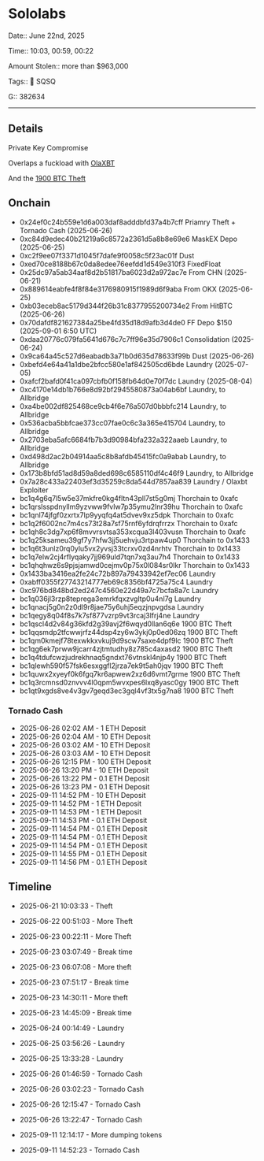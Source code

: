 # Sololabs

Date:: June 22nd, 2025

Time:: 10:03, 00:59, 00:22

Amount Stolen:: more than $963,000

Tags:: 🔑 SQSQ

G:: 382634

---

## Details

Private Key Compromise

Overlaps a fuckload with [OlaXBT](./olaxbt.md)

And the [1900 BTC Theft](./huge_march-2025_theft.md)


## Onchain


- 0x24ef0c24b559e1d6a003daf8adddbfd37a4b7cff Priamry Theft + Tornado Cash (2025-06-26)
- 0xc84d9edec40b21219a6c8572a2361d5a8b8e69e6 MaskEX Depo (2025-06-25)
- 0xc2f9ee07f3371d1045f7dafe9f0058c5f23ac01f Dust
- 0xed70ce8188b67c0da8edee76eefdd1d549e310f3 FixedFloat
- 0x25dc97a5ab34aaf8d2b51817ba6023d2a972ac7e From CHN (2025-06-21)
- 0x889614eabfe4f8f84e3176980915f1989d6f9aba From OKX (2025-06-25)
- 0xb03eceb8ac5179d344f26b31c8377955200734e2 From HitBTC (2025-06-26)
- 0x70dafdf821627384a25be4fd35d18d9afb3d4de0 FF Depo $150 (2025-09-01 6:50 UTC)
- 0xdaa20776c079fa5641d676c7c7ff96e35d7906c1 Consolidation (2025-06-24)
- 0x9ca64a45c527d6eabadb3a71b0d635d78633f99b Dust (2025-06-26)
- 0xbefd4e64a41a1dbe2bfcc580e1af842505cd6bde Laundry (2025-07-05)
- 0xafcf2bafd0f41ca097cbfb0f158fb64d0e70f7dc Laundry (2025-08-04)
- 0xc4170e14db1b766e8d92bf2945580873a04ab6bf Laundry, to Allbridge
- 0xa4be002df825468ce9cb4f6e76a507d0bbbfc214 Laundry, to Allbridge
- 0x536acba5bbfcae373cc07fae0c6c3a365e415704 Laundry, to Allbridge
- 0x2703eba5afc6684fb7b3d90984bfa232a322aaeb Laundry, to Allbridge
- 0xd498d2ac2b04914aa5c8b8afdb45415fc0a9abab Laundry, to Allbridge
- 0x173b8bfd51ad8d59a8ded698c6585110df4c46f9 Laundry, to Allbridge
- 0x7a28c433a22403ef3d35259c8da544d7857aa839 Laundry / Olaxbt Exploiter
- bc1q4g6q7l5w5e37mkfre0kg4fltn43pll7st5g0mj Thorchain to 0xafc
- bc1qrslsspdnyllm9yzvww9fvlw7p35ymu2lnr39hu Thorchain to 0xafc
- bc1qnl74jfgf0zxrtx7lp9yyqfq4at5dvev9xz5dpk Thorchain to 0xafc
- bc1q2f6002nc7m4cs73t28a7sf75rnf6yfdrqfrrzx Thorchain to 0xafc
- bc1qh8c3dg7xp6f8mvvrsvtsa353xcqua3l403vusn Thorchain to 0xafc
- bc1q25ksameu39gf7y7hfw3jj5uehvju3rtpaw4up0 Thorchain to 0x1433
- bc1q6t3unlz0rq0ylu5vx2yvsj33tcrxv0zd4nrhtv Thorchain to 0x1433
- bc1q7elw2cj4rflyqaky7jj969uld7tqn7xq3au7h4 Thorchain to 0x1433
- bc1qhqhwz6s9pjsjamwd0cejmv0p75x0l084sr0lkr Thorchain to 0x1433
- 0x1433ba3416ea2fe24c72b897a79433942ef7ec06 Laundry
- 0xabff0355f27743214777eb69c8356bf4725a75c4 Laundry
- 0xc976bd848bd2ed247c4560e22d49a7c7bcfa8a7c Laundry
- bc1q036jl3rzp8teprega3emrkfqxzvgltp0u4nl7g Laundry
- bc1qnacj5g0n2z0dl9r8jae75y6uhj5eqzjnpvgdsa Laundry
- bc1qegy8q04f8s7k7sf877vzrp9vt3rcaj3lfrj4ne Laundry
- bc1qscl4d2v84g36kfd2g39avj2f6wqyd0llan6q6e 1900 BTC Theft
- bc1qqsmdp2tfcwwjrfz44dsp4zy6w3ykj0p0ed06zq 1900 BTC Theft
- bc1qm0kmejf78texwkkxvkuj9d9scw7saxe4dpf9lc 1900 BTC Theft
- bc1qg6ek7prww9jcarr4zjtmtudhy8z785c4axasd2 1900 BTC Theft
- bc1q4tdufcwzjudrekhnaq5gndxt76vtnskl4njp4y 1900 BTC Theft
- bc1qlewh590f57fsk6esxggfl2jrza7ek9t5ah0jqv 1900 BTC Theft
- bc1quwx2xyeyf0k6fgq7kr6apwew2xz6d6vmt7grme 1900 BTC Theft
- bc1q3rcmnsd0znvvv4l0qpm5wvxpes6lxq8yasc0gy 1900 BTC Theft
- bc1qt9xgds8ve4v3gv7geqd3ec3gql4vf3tx5g7na8 1900 BTC Theft


### Tornado Cash

- 2025-06-26 02:02 AM - 1 ETH Deposit
- 2025-06-26 02:04 AM - 10 ETH Deposit
- 2025-06-26 03:02 AM - 10 ETH Deposit
- 2025-06-26 03:03 AM - 10 ETH Deposit
- 2025-06-26 12:15 PM - 100 ETH Deposit
- 2025-06-26 13:20 PM - 10 ETH Deposit
- 2025-06-26 13:22 PM - 0.1 ETH Deposit
- 2025-06-26 13:23 PM - 0.1 ETH Deposit
- 2025-09-11 14:52 PM - 10 ETH Deposit
- 2025-09-11 14:52 PM - 1 ETH Deposit
- 2025-09-11 14:53 PM - 1 ETH Deposit
- 2025-09-11 14:53 PM - 0.1 ETH Deposit
- 2025-09-11 14:54 PM - 0.1 ETH Deposit
- 2025-09-11 14:54 PM - 0.1 ETH Deposit
- 2025-09-11 14:54 PM - 0.1 ETH Deposit
- 2025-09-11 14:55 PM - 0.1 ETH Deposit
- 2025-09-11 14:56 PM - 0.1 ETH Deposit




## Timeline

- 2025-06-21 10:03:33 - Theft

- 2025-06-22 00:51:03 - More Theft

- 2025-06-23 00:22:11 - More Theft
- 2025-06-23 03:07:49 - Break time

- 2025-06-23 06:07:08 - More theft
- 2025-06-23 07:51:17 - Break time

- 2025-06-23 14:30:11 - More theft
- 2025-06-23 14:45:09 - Break time

- 2025-06-24 00:14:49 - Laundry

- 2025-06-25 03:56:26 - Laundry

- 2025-06-25 13:33:28 - Laundry

- 2025-06-26 01:46:59 - Tornado Cash
- 2025-06-26 03:02:23 - Tornado Cash
- 2025-06-26 12:15:47 - Tornado Cash
- 2025-06-26 13:22:47 - Tornado Cash

- 2025-09-11 12:14:17 - More dumping tokens

- 2025-09-11 14:52:23 - Tornado Cash

